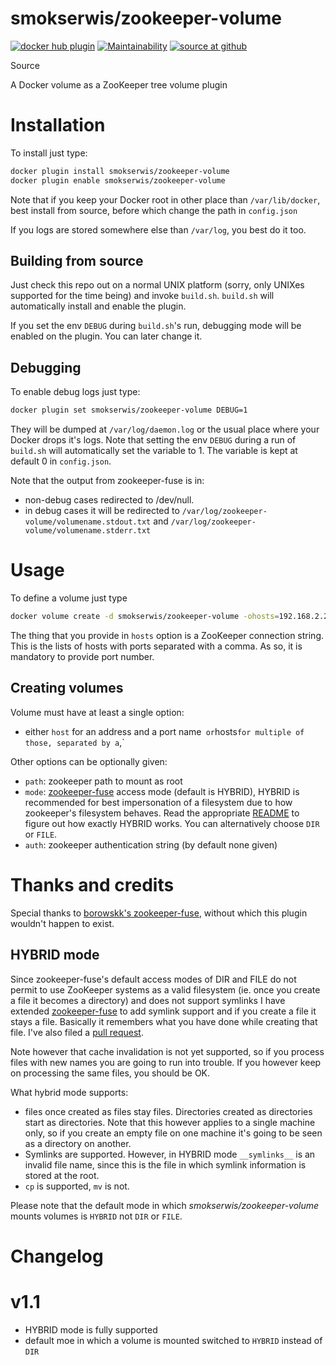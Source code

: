 # smokserwis/zookeeper-volume
[![docker hub plugin](https://img.shields.io/badge/docker%20hub%20plugin-1.1-green)](https://hub.docker.com/r/smokserwis/zookeeper-volume)
[![Maintainability](https://api.codeclimate.com/v1/badges/a60480b7e2fe114fd794/maintainability)](https://codeclimate.com/github/smok-serwis/zookeeper-volume/maintainability)
[![source at github](https://img.shields.io/badge/github-available-green)](https://github.com/smok-serwis/zookeeper-volume)

Source

A Docker volume as a ZooKeeper tree volume plugin

# Installation

To install just type:

```bash
docker plugin install smokserwis/zookeeper-volume
docker plugin enable smokserwis/zookeeper-volume
```

Note that if you keep your Docker root in other place than
`/var/lib/docker`, best install from source, before which 
change the path in `config.json`

If you logs are stored somewhere else than `/var/log`, you best
do it too.

## Building from source

Just check this repo out on a normal UNIX platform (sorry, only UNIXes supported for the time being)
and invoke `build.sh`.
`build.sh` will automatically install and enable the plugin.

If you set the env `DEBUG` during `build.sh`'s run,
debugging mode will be enabled on the plugin. You can later change it.

## Debugging

To enable debug logs just type:

```bash
docker plugin set smokserwis/zookeeper-volume DEBUG=1
```

They will be dumped at `/var/log/daemon.log` or the usual place where your Docker drops it's logs.
Note that setting the env `DEBUG` during a run of `build.sh` will
automatically set the variable to 1.
The variable is kept at default 0 in `config.json`.

Note that the output from zookeeper-fuse is in:
 
* non-debug cases redirected to /dev/null.
* in debug cases it will be redirected to 
  `/var/log/zookeeper-volume/volumename.stdout.txt` and
  `/var/log/zookeeper-volume/volumename.stderr.txt`

# Usage

To define a volume just type

```bash
docker volume create -d smokserwis/zookeeper-volume -ohosts=192.168.2.237:2181 -opath=/zk-child zookeeper
```

The thing that you provide in `hosts` option is a ZooKeeper connection string.
This is the lists of hosts with ports separated with a comma.
As so, it is mandatory to provide port number.

## Creating volumes

Volume must have at least a single option:

* either `host` for an address and a port name` 
  or `hosts` for multiple of those, separated by a `,`

Other options can be optionally given:

* `path`: zookeeper path to mount as root
* `mode`: [zookeeper-fuse](https://github.com/smok-serwis/zookeeper-fuse/blob/master/README) access mode 
    (default is HYBRID), HYBRID is recommended for best impersonation of a filesystem
    due to how zookeeper's filesystem behaves. Read the appropriate [README](https://github.com/smok-serwis/zookeeper-fuse/blob/master/README)
    to figure out how exactly HYBRID works. You can alternatively choose `DIR` or `FILE`.
* `auth`: zookeeper authentication string (by default none given)

# Thanks and credits

Special thanks to [borowskk's zookeeper-fuse](https://github.com/borowskk/zookeeper-fuse.git), 
without which this plugin wouldn't happen to exist.

## HYBRID mode

Since zookeeper-fuse's default access modes of DIR and FILE do not permit to use ZooKeeper systems as a valid filesystem (ie. once you create a file it becomes a directory) and does not support symlinks I have extended [zookeeper-fuse](https://github.com/smok-serwis/zookeeper-fuse.git) to add symlink support and if you create a file it stays a file. Basically it remembers what you have done while creating that file. I've also filed a [pull request](https://github.com/borowskk/zookeeper-fuse/pull/5).

Note however that cache invalidation is not yet supported, so if you process files with new names you are going to run into trouble. If you however keep on processing the same files, you should be OK.

What hybrid mode supports:

* files once created as files stay files. Directories created as directories start as directories. Note that this however applies to a single machine only, so if you create an empty file on one machine it's going to be seen as a directory on another.
* Symlinks are supported. However, in HYBRID mode `__symlinks__` is an invalid file name, since this is the file in which symlink information is stored at the root.
* `cp` is supported, `mv` is not.

Please note that the default mode in which 
*smokserwis/zookeeper-volume* mounts volumes is
`HYBRID` not `DIR` or `FILE`.

# Changelog

# v1.1 

* HYBRID mode is fully supported
* default moe in which a volume is mounted switched to `HYBRID` instead of `DIR`